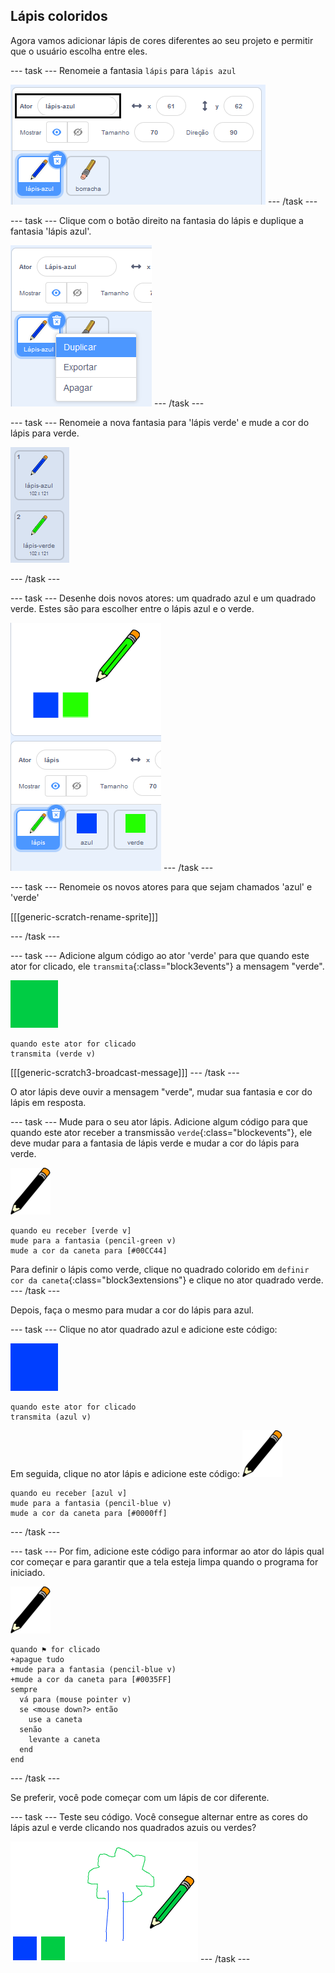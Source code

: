 ## Lápis coloridos

Agora vamos adicionar lápis de cores diferentes ao seu projeto e permitir que o usuário escolha entre eles.

--- task --- Renomeie a fantasia `lápis` para `lápis azul`

![renomear lápis](images/rename-pencil.png) --- /task ---

--- task --- Clique com o botão direito na fantasia do lápis e duplique a fantasia 'lápis azul'.

![captura de tela](images/paint-blue-duplicate.png) --- /task ---

--- task --- Renomeie a nova fantasia para 'lápis verde' e mude a cor do lápis para verde.

![captura de tela](images/paint-pencil-green.png)

--- /task ---

--- task --- Desenhe dois novos atores: um quadrado azul e um quadrado verde. Estes são para escolher entre o lápis azul e o verde.

![captura de tela](images/paint-selectors.png) --- /task ---

--- task --- Renomeie os novos atores para que sejam chamados 'azul' e 'verde'

[[[generic-scratch-rename-sprite]]]

--- /task ---

--- task --- Adicione algum código ao ator 'verde' para que quando este ator for clicado, ele `transmita`{:class="block3events"} a mensagem "verde".

![quadrado verde](images/green_square.png)

```blocks3
quando este ator for clicado
transmita (verde v)
```

[[[generic-scratch3-broadcast-message]]] --- /task ---

O ator lápis deve ouvir a mensagem "verde", mudar sua fantasia e cor do lápis em resposta.

--- task --- Mude para o seu ator lápis. Adicione algum código para que quando este ator receber a transmissão `verde`{:class="blockevents"}, ele deve mudar para a fantasia de lápis verde e mudar a cor do lápis para verde.

![lápis](images/pencil.png)

```blocks3
quando eu receber [verde v]
mude para a fantasia (pencil-green v)
mude a cor da caneta para [#00CC44]
```

Para definir o lápis como verde, clique no quadrado colorido em `definir cor da caneta`{:class="block3extensions"} e clique no ator quadrado verde. --- /task ---

Depois, faça o mesmo para mudar a cor do lápis para azul.

--- task --- Clique no ator quadrado azul e adicione este código:

![quadrado_azul](images/blue_square.png)

```blocks3
quando este ator for clicado
transmita (azul v)
```

Em seguida, clique no ator lápis e adicione este código: ![lápis](images/pencil.png)

```blocks3
quando eu receber [azul v]
mude para a fantasia (pencil-blue v)
mude a cor da caneta para [#0000ff]
```

--- /task ---

--- task --- Por fim, adicione este código para informar ao ator do lápis qual cor começar e para garantir que a tela esteja limpa quando o programa for iniciado.

![lápis](images/pencil.png)

```blocks3
quando ⚑ for clicado
+apague tudo
+mude para a fantasia (pencil-blue v)
+mude a cor da caneta para [#0035FF]
sempre 
  vá para (mouse pointer v)
  se <mouse down?> então 
    use a caneta
  senão 
    levante a caneta
  end
end
```

--- /task ---

Se preferir, você pode começar com um lápis de cor diferente.

--- task --- Teste seu código. Você consegue alternar entre as cores do lápis azul e verde clicando nos quadrados azuis ou verdes?

![captura de tela](images/paint-pens-test.png) --- /task ---